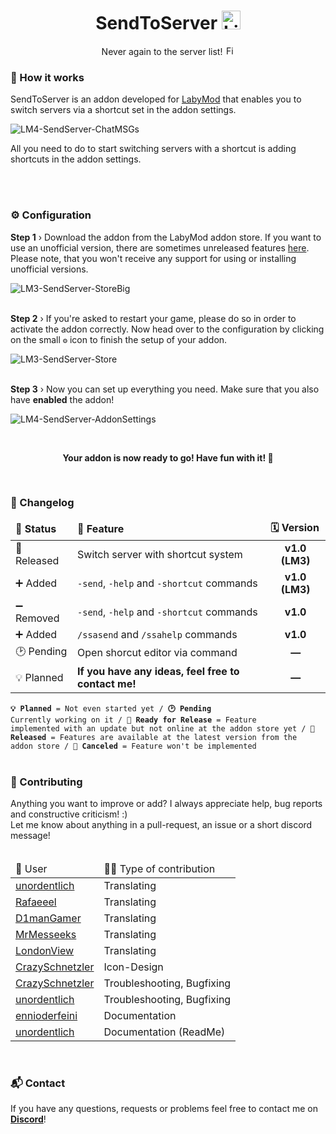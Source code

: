 <h1 align="center">SendToServer <img src="https://emojipedia-us.s3.dualstack.us-west-1.amazonaws.com/thumbs/160/twitter/322/linked-paperclips_1f587-fe0f.png" width="30" alt="Link emoji"></h1>
<p align="center">Never again to the server list! <img src="https://emojipedia-us.s3.dualstack.us-west-1.amazonaws.com/thumbs/160/apple/129/fire_1f525.png" width="15" alt="Fire emoji"></p>

<h3>🤖 How it works</h3>
<p>SendToServer is an addon developed for <a href="https://labymod.net/">LabyMod</a> that enables you to switch servers via a shortcut set in the addon settings.</p>

![LM4-SendServer-ChatMSGs](https://user-images.githubusercontent.com/63593457/189342973-e7cc6672-7f31-44e2-81a6-b2a68078ae7d.png)


<p>All you need to do to start switching servers with a shortcut is adding shortcuts in the addon settings.</p>
<br>
<br>
<h3>⚙️ Configuration</h3>
<b>Step 1</b> › Download the addon from the LabyMod addon store. If you want to use an unofficial version, there are sometimes unreleased features <a href="https://github.com/DoJapHD/sendtoserver-addon/releases">here</a>. Please note, that you won't receive any support for using or installing unofficial versions.

![LM3-SendServer-StoreBig](https://user-images.githubusercontent.com/63593457/189341745-1ffa7bd2-502f-43e6-87e1-91cafffe3be9.png)


<br>
<b>Step 2</b> › If you're asked to restart your game, please do so in order to activate the addon correctly. Now head over to the configuration by clicking on the small <code>⚙️</code> icon to finish the setup of your addon.

![LM3-SendServer-Store](https://user-images.githubusercontent.com/63593457/189341854-52752853-2459-447d-b44b-7f87f0fca570.png)


<br>
<b>Step 3</b> › Now you can set up everything you need. Make sure that you also have <b>enabled</b> the addon!
<br>

![LM4-SendServer-AddonSettings](https://user-images.githubusercontent.com/63593457/189341884-70313e18-14bd-4609-9d0c-3c3ab9186d3b.png)


<br>


<p align="center"><b>Your addon is now ready to go! Have fun with it! 🐶</b></p>

<br>
<h3>🚧 Changelog</h3>
<table>
    <thead>
        <tr>
            <td><b>📑 Status</b></td>            
            <td><b>🎉 Feature</b></td>
            <td><b>🗓️ Version</b></td>
        </tr>
    </thead>
    <tbody>
        <tr>
            <td>💖 Released</td>            
            <td>Switch server with shortcut system</td>
            <td align="center"><b>v1.0 (LM3)</b></td>
        </tr>
        <tr>
            <td>➕ Added</td>
            <td><code>-send</code>, <code>-help</code> and <code>-shortcut</code> commands</td>
            <td align="center"><b>v1.0 (LM3)</b></td>
        </tr>
        <tr>
            <td>➖ Removed</td>
            <td><code>-send</code>, <code>-help</code> and <code>-shortcut</code> commands</td>
            <td align="center"><b>v1.0</b></td>
        </tr>
        <tr>
            <td>➕ Added</td>
            <td><code>/ssasend</code> and <code>/ssahelp</code> commands</td>
            <td align="center"><b>v1.0</b></td>
        </tr>
        <tr>
            <td>🕑 Pending</td>            
            <td>Open shorcut editor via command</td>
            <td align="center"><b>—</b></td>
        </tr>
        <tr>
            <td>💡 Planned</td>            
            <td><b>If you have any ideas, feel free to contact me! </b></td>
            <td align="center"><b>—</b></td>
        </tr>
    </tbody>
</table>

<code><b>💡 Planned</b> = Not even started yet / <b>🕑 Pending</b> Currently working on it / <b>🎉 Ready for Release</b> = Feature implemented with an update but not online at the addon store yet / <b>💖 Released</b> = Features are available at the latest version from the addon store / <b>🛑 Canceled</b> = Feature won't be implemented</code>
<br>
<br>
<h3>🤝 Contributing</h3>
Anything you want to improve or add? I always appreciate help, bug reports and constructive criticism! :)
<br>Let me know about anything in a pull-request, an issue or a short discord message!
<br>
<br>
<table>
    <thead>
        <td>🦖 User</td>
        <td>🐱‍💻 Type of contribution</td>
    </thead>
    <tbody>
        <tr>
            <td><a href="https://laby.net/@7d34b8db-5405-4a51-8ce7-877d56a6bdb9">unordentlich</a></td>
            <td>Translating</td>
        </tr>
        <tr>
            <td><a href="https://laby.net/@14e39278-0a87-49ea-908d-2b4ba83668fc">Rafaeeel</a></td>
            <td>Translating</td>
        </tr>
        <tr>
            <td><a href="https://laby.net/@73fed119-1912-4c72-bb39-4dbb109fce3e">D1manGamer</a></td>
            <td>Translating</td>
        </tr>
        <tr>
            <td><a href="https://laby.net/@2d5f3be8-6635-4c9a-a2ac-01db6ffd4344">MrMesseeks</a></td>
            <td>Translating</td>
        </tr>
        <tr>
            <td><a href="https://laby.net/@a3d27869-a942-4ffd-a2a2-0523426f59d2">LondonView</a></td>
            <td>Translating</td>
        </tr>
        <tr>
            <td><a href="https://laby.net/@26d45041-3742-41f5-85ca-24ec4387347c">CrazySchnetzler</a></td>
            <td>Icon-Design</td>
        </tr>
        <tr>
            <td><a href="https://laby.net/@26d45041-3742-41f5-85ca-24ec4387347c">CrazySchnetzler</a></td>
            <td>Troubleshooting, Bugfixing</td>
        </tr>
        <tr>
            <td><a href="https://laby.net/@7d34b8db-5405-4a51-8ce7-877d56a6bdb9">unordentlich</a></td>
            <td>Troubleshooting, Bugfixing</td>
        </tr>
        <tr>
            <td><a href="https://laby.net/@753edb9b-2483-475e-a4f2-3fb2496b9f28">ennioderfeini</a></td>
            <td>Documentation</td>
        </tr>
        <tr>
            <td><a href="https://laby.net/@7d34b8db-5405-4a51-8ce7-877d56a6bdb9">unordentlich</a></td>
            <td>Documentation (ReadMe)</td>
        </tr>
</table>
<br>
<h3>📬 Contact</h3>
If you have any questions, requests or problems feel free to contact me on <a href="https://discord.com/users/364066630721994753"><b>Discord</b></a>!
